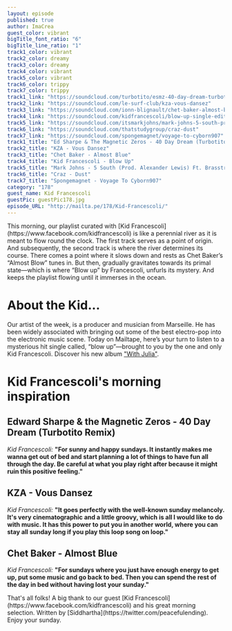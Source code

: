 ```yaml
---
layout: episode
published: true
author: ImaCrea
guest_color: vibrant
bigTitle_font_ratio: "6"
bigTitle_line_ratio: "1"
track1_color: vibrant
track2_color: dreamy
track3_color: dreamy
track4_color: vibrant
track5_color: vibrant
track6_color: trippy
track7_color: trippy
track1_link: "https://soundcloud.com/turbotito/esmz-40-day-dream-turbotito-remix"
track2_link: "https://soundcloud.com/le-surf-club/kza-vous-dansez"
track3_link: "https://soundcloud.com/ionn-blignault/chet-baker-almost-blue"
track4_link: "https://soundcloud.com/kidfrancescoli/blow-up-single-edit"
track5_link: "https://soundcloud.com/itsmarkjohns/mark-johns-5-south-prod-alexander-lewis-ft-brasstracks-1"
track6_link: "https://soundcloud.com/thatstudygroup/craz-dust"
track7_link: "https://soundcloud.com/spongemagnet/voyage-to-cyborn907"
track1_title: "Ed Sharpe & The Magnetic Zeros - 40 Day Dream (Turbotito Rmx)"
track2_title: "KZA - Vous Dansez"
track3_title: "Chet Baker - Almost Blue"
track4_title: "Kid Francescoli - Blow Up"
track5_title: "Mark Johns - 5 South (Prod. Alexander Lewis) Ft. Brasstracks"
track6_title: "Craz - Dust"
track7_title: "Spongemagnet - Voyage To Cyborn907"
category: "178"
guest_name: Kid Francescoli
guestPic: guestPic178.jpg
episode_URL: "http://mailta.pe/178/Kid-Francescoli/"
---
```


<p id="introduction">This morning, our playlist curated with [Kid Francescoli](https://www.facebook.com/kidfrancescoli) is like a perennial river as it is meant to flow round the clock. The first track serves as a point of origin. And subsequently, the second track is where the river determines its course. There comes a point where it slows down and rests as Chet Baker’s “Almost Blow” tunes in. But then, gradually gravitates towards its primal state—which is where “Blow up” by Francescoli, unfurls its mystery. And keeps the playlist flowing until it immerses in the ocean.</p>

# About the Kid...

Our artist of the week, is a producer and musician from Marseille. He has been widely associated with bringing out some of the best electro-pop into the electronic music scene. Today on Mailtape, here’s your turn to listen to a mysterious hit single called, “blow up”—brought to you by the one and only Kid Francescoli. Discover his new album ["With Julia"](http://kidfrancescoli.com/).


# Kid Francescoli's morning inspiration

## Edward Sharpe & the Magnetic Zeros - 40 Day Dream (Turbotito Remix)
_Kid Francescoli:_ **"**For sunny and happy sundays. It instantly makes me wanna get out of bed and start planning a lot of things to have fun all through the day.
Be careful at what you play right after because it might ruin this positive feeling.**"**

## KZA - Vous Dansez
_Kid Francescoli:_ **"**It goes perfectly with the well-known sunday melancoly.
It's very cinematographic and a little groovy, which is all I would like to do with music.
It has this power to put you in another world, where you can stay all sunday long if you play this loop song on loop.**"**

## Chet Baker - Almost Blue
_Kid Francescoli:_ **"**For sundays where you just have enough energy to get up, put some music and go back to bed.
Then you can spend the rest of the day in bed without having lost your sunday.**"**

<p id="outroduction">That's all folks! A big thank to our guest [Kid Francescoli](https://www.facebook.com/kidfrancescoli) and his great morning selection. Written by [Siddhartha](https://twitter.com/peacefulending).
Enjoy your sunday.
</p>